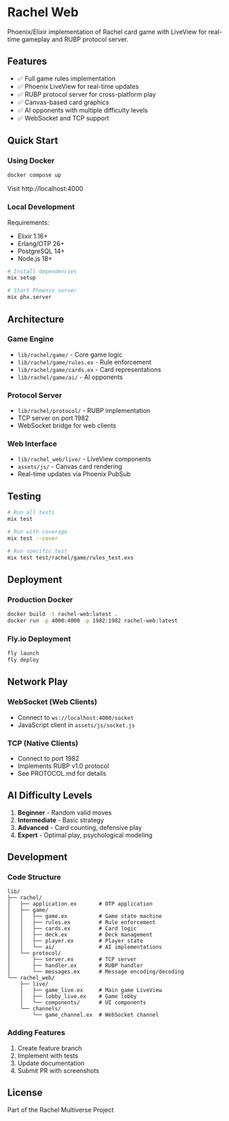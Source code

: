 # Rachel Web

Phoenix/Elixir implementation of Rachel card game with LiveView for real-time gameplay and RUBP protocol server.

## Features

- ✅ Full game rules implementation
- ✅ Phoenix LiveView for real-time updates
- ✅ RUBP protocol server for cross-platform play
- ✅ Canvas-based card graphics
- ✅ AI opponents with multiple difficulty levels
- ✅ WebSocket and TCP support

## Quick Start

### Using Docker

```bash
docker compose up
```

Visit http://localhost:4000

### Local Development

Requirements:
- Elixir 1.16+
- Erlang/OTP 26+
- PostgreSQL 14+
- Node.js 18+

```bash
# Install dependencies
mix setup

# Start Phoenix server
mix phx.server
```

## Architecture

### Game Engine
- `lib/rachel/game/` - Core game logic
- `lib/rachel/game/rules.ex` - Rule enforcement
- `lib/rachel/game/cards.ex` - Card representations
- `lib/rachel/game/ai/` - AI opponents

### Protocol Server
- `lib/rachel/protocol/` - RUBP implementation
- TCP server on port 1982
- WebSocket bridge for web clients

### Web Interface
- `lib/rachel_web/live/` - LiveView components
- `assets/js/` - Canvas card rendering
- Real-time updates via Phoenix PubSub

## Testing

```bash
# Run all tests
mix test

# Run with coverage
mix test --cover

# Run specific test
mix test test/rachel/game/rules_test.exs
```

## Deployment

### Production Docker

```bash
docker build -t rachel-web:latest .
docker run -p 4000:4000 -p 1982:1982 rachel-web:latest
```

### Fly.io Deployment

```bash
fly launch
fly deploy
```

## Network Play

### WebSocket (Web Clients)
- Connect to `ws://localhost:4000/socket`
- JavaScript client in `assets/js/socket.js`

### TCP (Native Clients)
- Connect to port 1982
- Implements RUBP v1.0 protocol
- See PROTOCOL.md for details

## AI Difficulty Levels

1. **Beginner** - Random valid moves
2. **Intermediate** - Basic strategy
3. **Advanced** - Card counting, defensive play
4. **Expert** - Optimal play, psychological modeling

## Development

### Code Structure

```
lib/
├── rachel/
│   ├── application.ex       # OTP application
│   ├── game/
│   │   ├── game.ex          # Game state machine
│   │   ├── rules.ex         # Rule enforcement
│   │   ├── cards.ex         # Card logic
│   │   ├── deck.ex          # Deck management
│   │   ├── player.ex        # Player state
│   │   └── ai/              # AI implementations
│   └── protocol/
│       ├── server.ex        # TCP server
│       ├── handler.ex       # RUBP handler
│       └── messages.ex      # Message encoding/decoding
└── rachel_web/
    ├── live/
    │   ├── game_live.ex     # Main game LiveView
    │   ├── lobby_live.ex    # Game lobby
    │   └── components/      # UI components
    └── channels/
        └── game_channel.ex  # WebSocket channel
```

### Adding Features

1. Create feature branch
2. Implement with tests
3. Update documentation
4. Submit PR with screenshots

## License

Part of the Rachel Multiverse Project